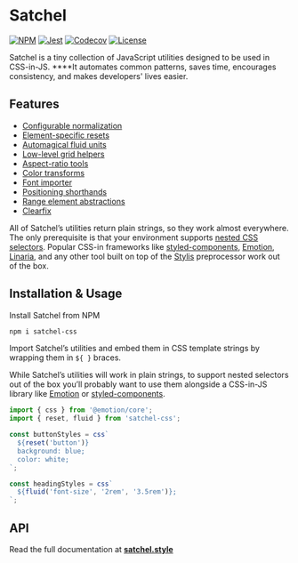 # Satchel

[![NPM](https://img.shields.io/npm/v/satchel-css)](https://www.npmjs.com/package/satchel-css) [![Jest](https://github.com/radioactivepesto/satchel/workflows/tests/badge.svg?branch=master&event=push)](https://github.com/radioactivepesto/satchel/actions?query=workflow%3Atests) [![Codecov](https://img.shields.io/codecov/c/github/radioactivepesto/satchel)](https://codecov.io/gh/radioactivepesto/satchel) [![License](https://img.shields.io/npm/l/satchel-css)](https://github.com/radioactivepesto/satchel/blob/master/LICENSE.md)

Satchel is a tiny collection of JavaScript utilities designed to be used in CSS-in-JS. \*\*\*\*It automates common patterns, saves time, encourages consistency, and makes developers' lives easier.

## Features

- [Configurable normalization](https://docs.satchel.style/normalize)
- [Element-specific resets](https://docs.satchel.style/reset)
- [Automagical fluid units](https://docs.satchel.style/fluid)
- [Low-level grid helpers](https://docs.satchel.style/grids)
- [Aspect-ratio tools](https://docs.satchel.style/aspect)
- [Color transforms](https://docs.satchel.style/color)
- [Font importer](https://docs.satchel.style/font)
- [Positioning shorthands](https://docs.satchel.style/position)
- [Range element abstractions](https://docs.satchel.style/range)
- [Clearfix](https://docs.satchel.style/clearfix)

All of Satchel’s utilities return plain strings, so they work almost everywhere. The only prerequisite is that your environment supports [nested CSS selectors](https://docs.satchel.style/https://tabatkins.github.io/specs/css-nesting/#nest-selector). Popular CSS-in frameworks like [styled-components](https://styled-components.com/), [Emotion](https://emotion.sh/), [Linaria](https://linaria.now.sh/), and any other tool built on top of the [Stylis](https://github.com/thysultan/stylis.js) preprocessor work out of the box.

## Installation & Usage

Install Satchel from NPM

```bash
npm i satchel-css
```

Import Satchel’s utilities and embed them in CSS template strings by wrapping them in `${ }` braces.

While Satchel’s utilities will work in plain strings, to support nested selectors out of the box you’ll probably want to use them alongside a CSS-in-JS library like [Emotion](https://emotion.sh) or [styled-components](https://styled-components.com).

```javascript
import { css } from '@emotion/core';
import { reset, fluid } from 'satchel-css';

const buttonStyles = css`
  ${reset('button')}
  background: blue;
  color: white;
`;

const headingStyles = css`
  ${fluid('font-size', '2rem', '3.5rem')};
`;
```

## API

Read the full documentation at **[satchel.style](https://satchel.style)**
